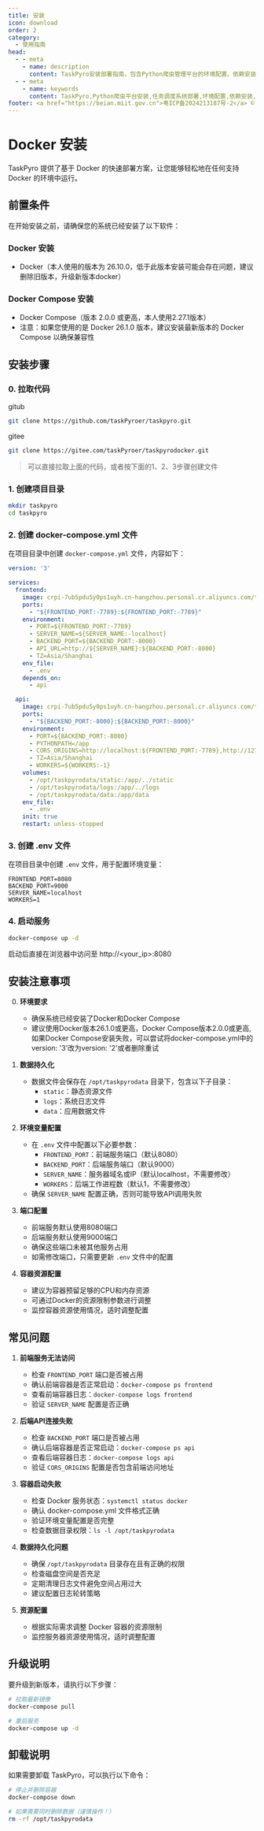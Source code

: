 ```yaml
---
title: 安装
icon: download
order: 2
category:
  - 使用指南
head:
  - - meta
    - name: description
      content: TaskPyro安装部署指南，包含Python爬虫管理平台的环境配置、依赖安装和启动运行等详细步骤
  - - meta
    - name: keywords
      content: TaskPyro,Python爬虫平台安装,任务调度系统部署,环境配置,依赖安装,平台启动
footer: <a href="https://beian.miit.gov.cn">粤ICP备2024213187号-2</a> © 2025-至今 TaskPyro
---
```


# Docker 安装

TaskPyro 提供了基于 Docker 的快速部署方案，让您能够轻松地在任何支持 Docker 的环境中运行。

## 前置条件

在开始安装之前，请确保您的系统已经安装了以下软件：

### Docker 安装

- Docker（本人使用的版本为 26.10.0，低于此版本安装可能会存在问题，建议删除旧版本，升级新版本docker）

### Docker Compose 安装

- Docker Compose（版本 2.0.0 或更高，本人使用2.27.1版本）
- 注意：如果您使用的是 Docker 26.1.0 版本，建议安装最新版本的 Docker Compose 以确保兼容性

## 安装步骤
### 0. 拉取代码

gitub
```bash
git clone https://github.com/taskPyroer/taskpyro.git
```

gitee

```bash
git clone https://gitee.com/taskPyroer/taskpyrodocker.git
```

> 可以直接拉取上面的代码，或者按下面的1、2、3步骤创建文件

### 1. 创建项目目录

```bash
mkdir taskpyro
cd taskpyro
```

### 2. 创建 docker-compose.yml 文件

在项目目录中创建 `docker-compose.yml` 文件，内容如下：

```yaml
version: '3'

services:
  frontend:
    image: crpi-7ub5pdu5y0ps1uyh.cn-hangzhou.personal.cr.aliyuncs.com/taskpyro/taskpyro-frontend:1.0
    ports:
      - "${FRONTEND_PORT:-7789}:${FRONTEND_PORT:-7789}"
    environment:
      - PORT=${FRONTEND_PORT:-7789}
      - SERVER_NAME=${SERVER_NAME:-localhost}
      - BACKEND_PORT=${BACKEND_PORT:-8000}
      - API_URL=http://${SERVER_NAME}:${BACKEND_PORT:-8000}
      - TZ=Asia/Shanghai
    env_file:
      - .env
    depends_on:
      - api

  api:
    image: crpi-7ub5pdu5y0ps1uyh.cn-hangzhou.personal.cr.aliyuncs.com/taskpyro/taskpyro-api:1.0
    ports:
      - "${BACKEND_PORT:-8000}:${BACKEND_PORT:-8000}"
    environment:
      - PORT=${BACKEND_PORT:-8000}
      - PYTHONPATH=/app
      - CORS_ORIGINS=http://localhost:${FRONTEND_PORT:-7789},http://127.0.0.1:${FRONTEND_PORT:-7789}
      - TZ=Asia/Shanghai
      - WORKERS=${WORKERS:-1}
    volumes:
      - /opt/taskpyrodata/static:/app/../static
      - /opt/taskpyrodata/logs:/app/../logs
      - /opt/taskpyrodata/data:/app/data
    env_file:
      - .env
    init: true
    restart: unless-stopped
```

### 3. 创建 .env 文件

在项目目录中创建 `.env` 文件，用于配置环境变量：

```env
FRONTEND_PORT=8080
BACKEND_PORT=9000
SERVER_NAME=localhost
WORKERS=1
```

### 4. 启动服务

```bash
docker-compose up -d
```
启动后直接在浏览器中访问至 http://<your_ip>:8080

## 安装注意事项

0. **环境要求**
   - 确保系统已经安装了Docker和Docker Compose
   - 建议使用Docker版本26.1.0或更高，Docker Compose版本2.0.0或更高,如果Docker Compose安装失败，可以尝试将docker-compose.yml中的version: '3'改为version: '2'或者删除重试

1. **数据持久化**
   - 数据文件会保存在 `/opt/taskpyrodata` 目录下，包含以下子目录：
     - `static`：静态资源文件
     - `logs`：系统日志文件
     - `data`：应用数据文件

2. **环境变量配置**
   - 在 `.env` 文件中配置以下必要参数：
     - `FRONTEND_PORT`：前端服务端口（默认8080）
     - `BACKEND_PORT`：后端服务端口（默认9000）
     - `SERVER_NAME`：服务器域名或IP（默认localhost，不需要修改）
     - `WORKERS`：后端工作进程数（默认1，不需要修改）
   - 确保 `SERVER_NAME` 配置正确，否则可能导致API调用失败

3. **端口配置**
   - 前端服务默认使用8080端口
   - 后端服务默认使用9000端口
   - 确保这些端口未被其他服务占用
   - 如需修改端口，只需要更新 `.env` 文件中的配置

4. **容器资源配置**
   - 建议为容器预留足够的CPU和内存资源
   - 可通过Docker的资源限制参数进行调整
   - 监控容器资源使用情况，适时调整配置

## 常见问题

1. **前端服务无法访问**
   - 检查 `FRONTEND_PORT` 端口是否被占用
   - 确认前端容器是否正常启动：`docker-compose ps frontend`
   - 查看前端容器日志：`docker-compose logs frontend`
   - 验证 `SERVER_NAME` 配置是否正确

2. **后端API连接失败**
   - 检查 `BACKEND_PORT` 端口是否被占用
   - 确认后端容器是否正常启动：`docker-compose ps api`
   - 查看后端容器日志：`docker-compose logs api`
   - 验证 `CORS_ORIGINS` 配置是否包含前端访问地址

3. **容器启动失败**
   - 检查 Docker 服务状态：`systemctl status docker`
   - 确认 docker-compose.yml 文件格式正确
   - 验证环境变量配置是否完整
   - 检查数据目录权限：`ls -l /opt/taskpyrodata`

4. **数据持久化问题**
   - 确保 `/opt/taskpyrodata` 目录存在且有正确的权限
   - 检查磁盘空间是否充足
   - 定期清理日志文件避免空间占用过大
   - 建议配置日志轮转策略

5. **资源配置**
   - 根据实际需求调整 Docker 容器的资源限制
   - 监控服务器资源使用情况，适时调整配置


## 升级说明

要升级到新版本，请执行以下步骤：

```bash
# 拉取最新镜像
docker-compose pull

# 重启服务
docker-compose up -d
```

## 卸载说明

如果需要卸载 TaskPyro，可以执行以下命令：

```bash
# 停止并删除容器
docker-compose down

# 如果需要同时删除数据（谨慎操作！）
rm -rf /opt/taskpyrodata

